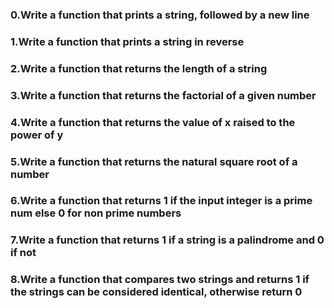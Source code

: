 ### 0.Write a function that prints a string, followed by a new line
### 1.Write a function that prints a string in reverse
### 2.Write a function that returns the length of a string
### 3.Write a function that returns the factorial of a given number
### 4.Write a function that returns the value of x raised to the power of y
### 5.Write a function that returns the natural square root of a number
### 6.Write a function that returns 1 if the input integer is a prime num else 0 for non prime numbers
### 7.Write a function that returns 1 if a string is a palindrome and 0 if not
### 8.Write a function that compares two strings and returns 1 if the strings can be considered identical, otherwise return 0
